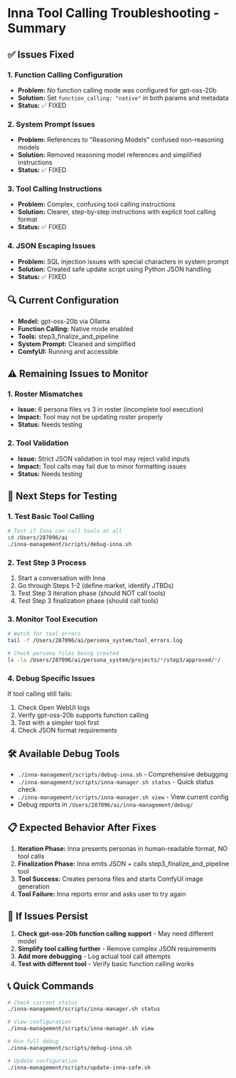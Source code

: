# Inna Tool Calling Troubleshooting - Summary

## ✅ **Issues Fixed**

### 1. **Function Calling Configuration** 
- **Problem:** No function calling mode was configured for gpt-oss-20b
- **Solution:** Set `function_calling: "native"` in both params and metadata
- **Status:** ✅ FIXED

### 2. **System Prompt Issues**
- **Problem:** References to "Reasoning Models" confused non-reasoning models
- **Solution:** Removed reasoning model references and simplified instructions
- **Status:** ✅ FIXED

### 3. **Tool Calling Instructions**
- **Problem:** Complex, confusing tool calling instructions
- **Solution:** Clearer, step-by-step instructions with explicit tool calling format
- **Status:** ✅ FIXED

### 4. **JSON Escaping Issues**
- **Problem:** SQL injection issues with special characters in system prompt
- **Solution:** Created safe update script using Python JSON handling
- **Status:** ✅ FIXED

## 🔍 **Current Configuration**

- **Model:** gpt-oss-20b via Ollama
- **Function Calling:** Native mode enabled
- **Tools:** step3_finalize_and_pipeline
- **System Prompt:** Cleaned and simplified
- **ComfyUI:** Running and accessible

## ⚠️ **Remaining Issues to Monitor**

### 1. **Roster Mismatches**
- **Issue:** 6 persona files vs 3 in roster (incomplete tool execution)
- **Impact:** Tool may not be updating roster properly
- **Status:** Needs testing

### 2. **Tool Validation**
- **Issue:** Strict JSON validation in tool may reject valid inputs
- **Impact:** Tool calls may fail due to minor formatting issues
- **Status:** Needs testing

## 🧪 **Next Steps for Testing**

### 1. **Test Basic Tool Calling**
```bash
# Test if Inna can call tools at all
cd /Users/287096/ai
./inna-management/scripts/debug-inna.sh
```

### 2. **Test Step 3 Process**
1. Start a conversation with Inna
2. Go through Steps 1-2 (define market, identify JTBDs)
3. Test Step 3 iteration phase (should NOT call tools)
4. Test Step 3 finalization phase (should call tools)

### 3. **Monitor Tool Execution**
```bash
# Watch for tool errors
tail -f /Users/287096/ai/persona_system/tool_errors.log

# Check persona files being created
ls -la /Users/287096/ai/persona_system/projects/*/step3/approved/*/
```

### 4. **Debug Specific Issues**
If tool calling still fails:
1. Check Open WebUI logs
2. Verify gpt-oss-20b supports function calling
3. Test with a simpler tool first
4. Check JSON format requirements

## 🛠️ **Available Debug Tools**

- `./inna-management/scripts/debug-inna.sh` - Comprehensive debugging
- `./inna-management/scripts/inna-manager.sh status` - Quick status check
- `./inna-management/scripts/inna-manager.sh view` - View current config
- Debug reports in `/Users/287096/ai/inna-management/debug/`

## 📋 **Expected Behavior After Fixes**

1. **Iteration Phase:** Inna presents personas in human-readable format, NO tool calls
2. **Finalization Phase:** Inna emits JSON + calls step3_finalize_and_pipeline tool
3. **Tool Success:** Creates persona files and starts ComfyUI image generation
4. **Tool Failure:** Inna reports error and asks user to try again

## 🚨 **If Issues Persist**

1. **Check gpt-oss-20b function calling support** - May need different model
2. **Simplify tool calling further** - Remove complex JSON requirements
3. **Add more debugging** - Log actual tool call attempts
4. **Test with different tool** - Verify basic function calling works

## 📞 **Quick Commands**

```bash
# Check current status
./inna-management/scripts/inna-manager.sh status

# View configuration
./inna-management/scripts/inna-manager.sh view

# Run full debug
./inna-management/scripts/debug-inna.sh

# Update configuration
./inna-management/scripts/update-inna-safe.sh
```
